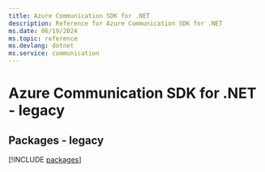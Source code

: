 ```yaml
---
title: Azure Communication SDK for .NET
description: Reference for Azure Communication SDK for .NET
ms.date: 06/19/2024
ms.topic: reference
ms.devlang: dotnet
ms.service: communication
---
```

# Azure Communication SDK for .NET - legacy
## Packages - legacy
[!INCLUDE [packages](communication-index.md)]